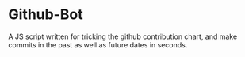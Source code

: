 # Github-Bot
A JS script written for tricking the github contribution chart, and make commits in the past as well as future dates in seconds.

<p style="mar"></p>
